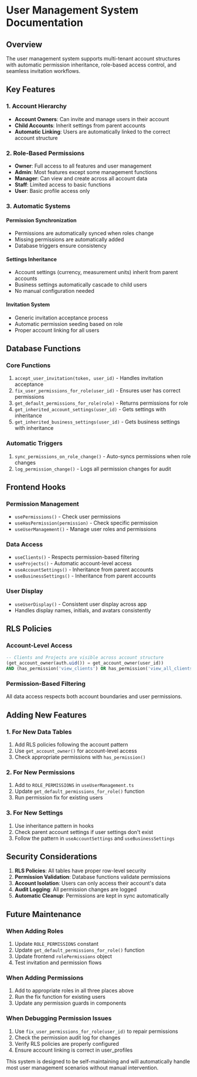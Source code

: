 # User Management System Documentation

## Overview

The user management system supports multi-tenant account structures with automatic permission inheritance, role-based access control, and seamless invitation workflows.

## Key Features

### 1. Account Hierarchy
- **Account Owners**: Can invite and manage users in their account
- **Child Accounts**: Inherit settings from parent accounts
- **Automatic Linking**: Users are automatically linked to the correct account structure

### 2. Role-Based Permissions
- **Owner**: Full access to all features and user management
- **Admin**: Most features except some management functions
- **Manager**: Can view and create across all account data
- **Staff**: Limited access to basic functions
- **User**: Basic profile access only

### 3. Automatic Systems

#### Permission Synchronization
- Permissions are automatically synced when roles change
- Missing permissions are automatically added
- Database triggers ensure consistency

#### Settings Inheritance
- Account settings (currency, measurement units) inherit from parent accounts
- Business settings automatically cascade to child users
- No manual configuration needed

#### Invitation System
- Generic invitation acceptance process
- Automatic permission seeding based on role
- Proper account linking for all users

## Database Functions

### Core Functions
1. `accept_user_invitation(token, user_id)` - Handles invitation acceptance
2. `fix_user_permissions_for_role(user_id)` - Ensures user has correct permissions
3. `get_default_permissions_for_role(role)` - Returns permissions for role
4. `get_inherited_account_settings(user_id)` - Gets settings with inheritance
5. `get_inherited_business_settings(user_id)` - Gets business settings with inheritance

### Automatic Triggers
1. `sync_permissions_on_role_change()` - Auto-syncs permissions when role changes
2. `log_permission_change()` - Logs all permission changes for audit

## Frontend Hooks

### Permission Management
- `usePermissions()` - Check user permissions
- `useHasPermission(permission)` - Check specific permission
- `useUserManagement()` - Manage user roles and permissions

### Data Access
- `useClients()` - Respects permission-based filtering
- `useProjects()` - Automatic account-level access
- `useAccountSettings()` - Inheritance from parent accounts
- `useBusinessSettings()` - Inheritance from parent accounts

### User Display
- `useUserDisplay()` - Consistent user display across app
- Handles display names, initials, and avatars consistently

## RLS Policies

### Account-Level Access
```sql
-- Clients and Projects are visible across account structure
(get_account_owner(auth.uid()) = get_account_owner(user_id)) 
AND (has_permission('view_clients') OR has_permission('view_all_clients'))
```

### Permission-Based Filtering
All data access respects both account boundaries and user permissions.

## Adding New Features

### 1. For New Data Tables
1. Add RLS policies following the account pattern
2. Use `get_account_owner()` for account-level access
3. Check appropriate permissions with `has_permission()`

### 2. For New Permissions
1. Add to `ROLE_PERMISSIONS` in `useUserManagement.ts`
2. Update `get_default_permissions_for_role()` function
3. Run permission fix for existing users

### 3. For New Settings
1. Use inheritance pattern in hooks
2. Check parent account settings if user settings don't exist
3. Follow the pattern in `useAccountSettings` and `useBusinessSettings`

## Security Considerations

1. **RLS Policies**: All tables have proper row-level security
2. **Permission Validation**: Database functions validate permissions
3. **Account Isolation**: Users can only access their account's data
4. **Audit Logging**: All permission changes are logged
5. **Automatic Cleanup**: Permissions are kept in sync automatically

## Future Maintenance

### When Adding Roles
1. Update `ROLE_PERMISSIONS` constant
2. Update `get_default_permissions_for_role()` function
3. Update frontend `rolePermissions` object
4. Test invitation and permission flows

### When Adding Permissions
1. Add to appropriate roles in all three places above
2. Run the fix function for existing users
3. Update any permission guards in components

### When Debugging Permission Issues
1. Use `fix_user_permissions_for_role(user_id)` to repair permissions
2. Check the permission audit log for changes
3. Verify RLS policies are properly configured
4. Ensure account linking is correct in user_profiles

This system is designed to be self-maintaining and will automatically handle most user management scenarios without manual intervention.